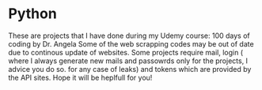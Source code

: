 # Python
These are projects that I have done during my Udemy course: 100 days of coding by Dr. Angela
Some of the web scrapping codes may be out of date due to continous update of websites.
Some projects require mail, login ( where I always generate new mails and passowrds only for the projects, I advice you do so. for any case of leaks)
and tokens which are provided by the API sites.
Hope it will be heplfull for you! 
